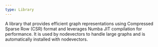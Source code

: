 ```yaml
---
type: Library
---
```


A library that provides efficient graph representations using Compressed Sparse Row (CSR) format and leverages Numba JIT compilation for performance. It is used by nodevectors to handle large graphs and is automatically installed with nodevectors.